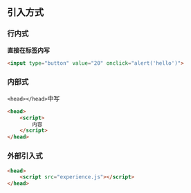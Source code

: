 ## 引入方式
### 行内式
**直接在标签内写**
```html
<input type="button" value="20" onclick="alert('hello')">
```
### 内部式
`<head></head>`中写
```html
<head>
    <script>
        内容
    </script>
</head>
```
### 外部引入式
```html
<head>
    <script src="experience.js"></script>
</head>
```